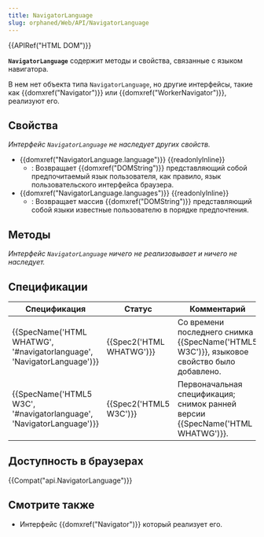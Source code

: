 ```yaml
---
title: NavigatorLanguage
slug: orphaned/Web/API/NavigatorLanguage
---
```


{{APIRef("HTML DOM")}}

**`NavigatorLanguage`** содержит методы и свойства, связанные с языком навигатора.

В нем нет объекта типа `NavigatorLanguage`, но другие интерфейсы, такие как {{domxref("Navigator")}} или {{domxref("WorkerNavigator")}}, реализуют его.

## Свойства

_Интерфейс `NavigatorLanguage` не наследует других свойств._

- {{domxref("NavigatorLanguage.language")}} {{readonlyInline}}
  - : Возвращает {{domxref("DOMString")}} представляющий собой предпочитаемый язык пользователя, как правило, язык пользовательского интерфейса браузера.
- {{domxref("NavigatorLanguage.languages")}} {{readonlyInline}}
  - : Возвращает массив {{domxref("DOMString")}} представляющий собой языки известные пользователю в порядке предпочтения.

## Методы

_Интерфейс_ _`NavigatorLanguage`_ _ничего не реализовывает и ничего не наследует._

## Спецификации

| Спецификация                                                                                 | Статус                           | Комментарий                                                                                      |
| -------------------------------------------------------------------------------------------- | -------------------------------- | ------------------------------------------------------------------------------------------------ |
| {{SpecName('HTML WHATWG', '#navigatorlanguage', 'NavigatorLanguage')}} | {{Spec2('HTML WHATWG')}} | Со времени последнего снимка {{SpecName('HTML5 W3C')}}, языковое свойство было добавлено. |
| {{SpecName('HTML5 W3C', '#navigatorlanguage', 'NavigatorLanguage')}} | {{Spec2('HTML5 W3C')}}     | Первоначальная спецификация; снимок ранней версии {{SpecName('HTML WHATWG')}}.          |

## Доступность в браузерах

{{Compat("api.NavigatorLanguage")}}

## Смотрите также

- Интерфейс {{domxref("Navigator")}} который реализует его.
